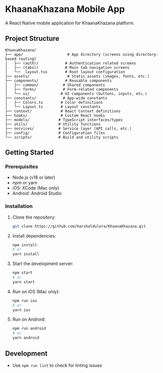 # KhaanaKhazana Mobile App

A React Native mobile application for KhaanaKhazana platform.

## Project Structure

```
KhaanaKhazana/
├── app/                    # App directory (screens using directory-based routing)
│   ├── (auth)/            # Authentication related screens
│   ├── (tabs)/            # Main tab navigation screens
│   └── _layout.tsx        # Root layout configuration
├── assets/                 # Static assets (images, fonts, etc.)
├── components/            # Reusable components
│   ├── common/           # Shared components
│   ├── forms/            # Form-related components
│   └── ui/              # UI components (buttons, inputs, etc.)
├── constants/            # App-wide constants
│   ├── Colors.ts        # Color definitions
│   └── Layout.ts        # Layout constants
├── context/             # React Context definitions
├── hooks/               # Custom React hooks
├── models/             # TypeScript interfaces/types
├── utils/              # Utility functions
├── services/           # Service layer (API calls, etc.)
├── config/             # Configuration files
└── scripts/            # Build and utility scripts
```

## Getting Started

### Prerequisites

- Node.js (v18 or later)
- npm or yarn
- iOS: XCode (Mac only)
- Android: Android Studio

### Installation

1. Clone the repository:

   ```bash
   git clone https://github.com/harshaldulera/KhaanaKhazana.git
   ```

2. Install dependencies:

   ```bash
   npm install
   # or
   yarn install
   ```

3. Start the development server:

   ```bash
   npm start
   # or
   yarn start
   ```

4. Run on iOS (Mac only):

   ```bash
   npm run ios
   # or
   yarn ios
   ```

5. Run on Android:
   ```bash
   npm run android
   # or
   yarn android
   ```

## Development

- Use `npm run lint` to check for linting issues
